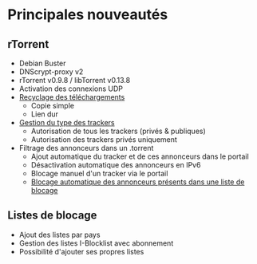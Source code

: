 # Principales nouveautés

## rTorrent

* Debian Buster
* DNScrypt-proxy v2
* rTorrent v0.9.8 / libTorrent v0.13.8
* Activation des connexions UDP
* [Recyclage des téléchargements](configuration/options-systemes.md#recyclage-des-telechargements)
  * Copie simple
  * Lien dur
* [Gestion du type des trackers](configuration/options-systemes.md#trackers-autorises)
  * Autorisation de tous les trackers \(privés & publiques\)
  * Autorisation des trackers privés uniquement
* Filtrage des annonceurs dans un .torrent
  * Ajout automatique du tracker et de ces annonceurs dans le portail
  * Désactivation automatique des annonceurs en IPv6
  * Blocage manuel d'un tracker via le portail
  * [Blocage automatique des annonceurs présents dans une liste de blocage](configuration/options-systemes.md#auto-blocks-annonceurs)

## Listes de blocage

* Ajout des listes par pays
* Gestion des listes I-Blocklist avec abonnement
* Possibilité d'ajouter ses propres listes

